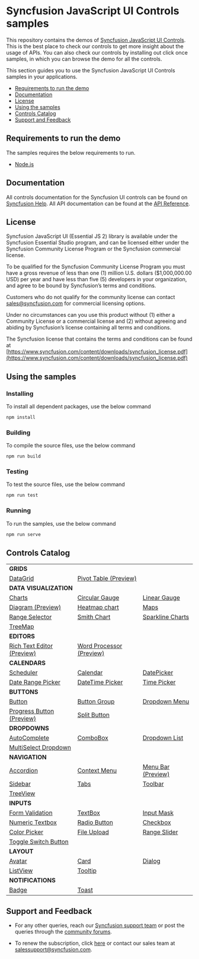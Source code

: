 # Syncfusion JavaScript UI Controls samples

This repository contains the demos of [Syncfusion JavaScript UI Controls](https://www.syncfusion.com/javascript-ui-controls?utm_medium=listing&utm_source=github&utm_campaign=ej2-samples). This is the best place to check our controls to get more insight about the usage of APIs. You can also check our controls by installing out click once samples, in which you can browse the demo for all the controls.

This section guides you to use the Syncfusion JavaScript UI Controls samples in your applications.

* [Requirements to run the demo](#requirements-to-run-the-demo)
* [Documentation](#documentation)
* [License](#license)
* [Using the samples](#using-the-samples)
* [Controls Catalog](#controls-catalog)
* [Support and Feedback](#support-and-feedback)

## Requirements to run the demo

The samples requires the below requirements to run.

* [Node.js](https://nodejs.org/en/)

## Documentation

All controls documentation for the Syncfusion UI controls can be found on [Syncfusion Help](https://ej2.syncfusion.com/documentation/?utm_source=github&utm_medium=listing&utm_campaign=ej2-samples). All API documentation can be found at the [API Reference](https://ej2.syncfusion.com/documentation/api?utm_source=github&utm_medium=listing&utm_campaign=ej2-samples).

## License

Syncfusion JavaScript UI (Essential JS 2) library is available under the Syncfusion Essential Studio program,  and can be licensed either under the Syncfusion Community License Program or the Syncfusion commercial license.

To be qualified for the Syncfusion Community License Program you must have a gross revenue of less than one (1) million U.S. dollars ($1,000,000.00 USD) per year and have less than five (5) developers in your organization, and agree to be bound by Syncfusion’s terms and conditions.

Customers who do not qualify for the community license can contact sales@syncfusion.com for commercial licensing options.

Under no circumstances can you use this product without (1) either a Community License or a commercial license and (2) without agreeing and abiding by Syncfusion’s license containing all terms and conditions.

The Syncfusion license that contains the terms and conditions can be found at
[https://www.syncfusion.com/content/downloads/syncfusion_license.pdf](https://www.syncfusion.com/content/downloads/syncfusion_license.pdf)

## Using the samples

### Installing

To install all dependent packages, use the below command

```bash
npm install
```

### Building

To compile the source files, use the below command

```bash
npm run build
```

### Testing

To test the source files, use the below command

```bash
npm run test
```

### Running

To run the samples, use the below command

```bash
npm run serve
```

## Controls Catalog

<table>
    <tr>
        <td colspan="3" rowspan="1">
            <b>GRIDS<b>
        </td>
    </tr>
    <tr>
        <td>
            <a href="src/grid">DataGrid</a>
        </td>
        <td>
            <a href="src/pivot-view">Pivot Table (Preview)</a>
        </td>
        <td></td>
    </tr>
    <tr>
        <td colspan="3" rowspan="1">
            <b>DATA VISUALIZATION<b>
        </td>
    </tr>
    <tr>
        <td>
            <a href="src/chart">Charts</a>
        </td>
        <td>
            <a href="src/circular-gauge">Circular Gauge</a>
        </td>
        <td>
            <a href="src/linear-gauge">Linear Gauge</a>
        </td>
    </tr>
    <tr>
        <td>
            <a href="src/diagram">Diagram (Preview)</a>
        </td>
        <td>
            <a href="src/heatmap">Heatmap chart</a>
        </td>
        <td>
            <a href="src/maps">Maps</a>
        </td>
    </tr>
    <tr>
        <td>
            <a href="src/range-navigator">Range Selector</a>
        </td>
        <td>
            <a href="src/smith-chart">Smith Chart</a>
        </td>
        <td>
            <a href="src/sparkline">Sparkline Charts</a>
        </td>
    </tr>
    <tr>
        <td>
            <a href="src/treemap">TreeMap</a>
        </td>
        <td></td>
        <td></td>
    </tr>
    <tr>
        <td colspan="3" rowspan="1">
            <b>EDITORS<b>
        </td>
    </tr>
    <tr>
        <td>
            <a href="src/rich-text-editor">Rich Text Editor (Preview)</a>
        </td>
        <td>
            <a href="src/document-editor">Word Processor (Preview)</a>
        </td>
        <td></td>
    </tr>
    <tr>
        <td colspan="3" rowspan="1">
            <b>CALENDARS<b>
        </td>
    </tr>
    <tr>
        <td>
            <a href="src/schedule">Scheduler</a>
        </td>
        <td>
            <a href="src/calendar">Calendar</a>
        </td>
        <td>
            <a href="src/datepicker">DatePicker</a>
        </td>
    </tr>
    <tr>
        <td>
            <a href="src/daterangepicker">Date Range Picker</a>
        </td>
        <td>
            <a href="src/datetimepicker">DateTime Picker</a>
        </td>
        <td>
            <a href="src/timepicker">Time Picker</a>
        </td>
    </tr>
    <tr>
        <td colspan="3" rowspan="1">
            <b>BUTTONS<b>
        </td>
    </tr>
    <tr>
        <td>
            <a href="src/button">Button</a>
        </td>
        <td>
            <a href="src/button/button-group.ts">Button Group</a>
        </td>
        <td>
            <a href="src/button/drop-down-button.ts">Dropdown Menu</a>
        </td>
    </tr>
    <tr>
        <td>
            <a href="src/button/progress-button.ts">Progress Button (Preview)</a>
        </td>
        <td>
            <a href="src/button/split-button.ts">Split Button</a>
        </td>
        <td></td>
    </tr>
    <tr>
        <td colspan="3" rowspan="1">
            <b>DROPDOWNS<b>
        </td>
    </tr>
    <tr>
        <td>
            <a href="src/auto-complete">AutoComplete</a>
        </td>
        <td>
            <a href="src/combo-box">ComboBox</a>
        </td>
        <td>
            <a href="src/drop-down-list">Dropdown List</a>
        </td>
    </tr>
    <tr>
        <td>
            <a href="src/multi-select">MultiSelect Dropdown</a>
        </td>
        <td></td>
        <td></td>
    </tr>
    <tr>
        <td colspan="3" rowspan="1">
            <b>NAVIGATION<b>
        </td>
    </tr>
    <tr>
        <td>
            <a href="src/accordion">Accordion</a>
        </td>
        <td>
            <a href="src/context-menu">Context Menu</a>
        </td>
        <td>
            <a href="src/menu">Menu Bar (Preview)</a>
        </td>
    </tr>
    <tr>
        <td>
            <a href="src/sidebar">Sidebar</a>
        </td>
        <td>
            <a href="src/tab">Tabs</a>
        </td>
        <td>
            <a href="src/toolbar">Toolbar</a>
        </td>
    </tr>
    <tr>
        <td>
            <a href="src/treeview">TreeView</a>
        </td>
        <td></td>
        <td></td>
    </tr>
    <tr>
        <td colspan="3" rowspan="1">
            <b>INPUTS<b>
        </td>
    </tr>
    <tr>
        <td>
            <a href="src/form-validator">Form Validation</a>
        </td>
        <td>
            <a href="src/textbox">TextBox</a>
        </td>
        <td>
            <a href="src/maskedtextbox">Input Mask</a>
        </td>
    </tr>
    <tr>
        <td>
            <a href="src/numerictextbox">Numeric Textbox</a>
        </td>
        <td>
            <a href="src/button/radio-button.ts">Radio Button</a>
        </td>
        <td>
            <a href="src/button/check-box.ts">Checkbox</a>
        </td>
    </tr>
    <tr>
        <td>
            <a href="src/color-picker">Color Picker</a>
        </td>
        <td>
            <a href="src/uploader">File Upload</a>
        </td>
        <td>
            <a href="src/slider">Range Slider</a>
        </td>
    </tr>
    <tr>
        <td>
            <a href="src/button/switch.ts">Toggle Switch Button</a>
        </td>
        <td></td>
        <td></td>
    </tr>
    <tr>
        <td colspan="3" rowspan="1">
            <b>LAYOUT<b>
        </td>
    </tr>
    <tr>
        <td>
            <a href="src/avatar">Avatar</a>
        </td>
        <td>
            <a href="src/card">Card</a>
        </td>
        <td>
            <a href="src/dialog">Dialog</a>
        </td>
    </tr>
    <tr>
        <td>
            <a href="src/listview">ListView</a>
        </td>
        <td>
            <a href="src/tooltip">Tooltip</a>
        </td>
        <td></td>
    </tr>
    <tr>
        <td colspan="3" rowspan="1">
            <b>NOTIFICATIONS<b>
        </td>
    </tr>
    <tr>
        <td>
            <a href="src/badge">Badge</a>
        </td>
        <td>
            <a href="src/toast">Toast</a>
        </td>
        <td></td>
    </tr>
</table>

## Support and Feedback

* For any other queries, reach our [Syncfusion support team](https://www.syncfusion.com/support/directtrac/incidents/newincident?utm_source=github&utm_medium=listing&utm_campaign=ej2-samples) or post the queries through the [community forums](https://www.syncfusion.com/forums?utm_source=github&utm_medium=listing&utm_campaign=ej2-samples).

* To renew the subscription, click [here](https://www.syncfusion.com/sales/products?utm_source=github&utm_medium=listing&utm_campaign=ej2-samples) or contact our sales team at [salessupport@syncfusion.com](salessupport@syncfusion.com).
